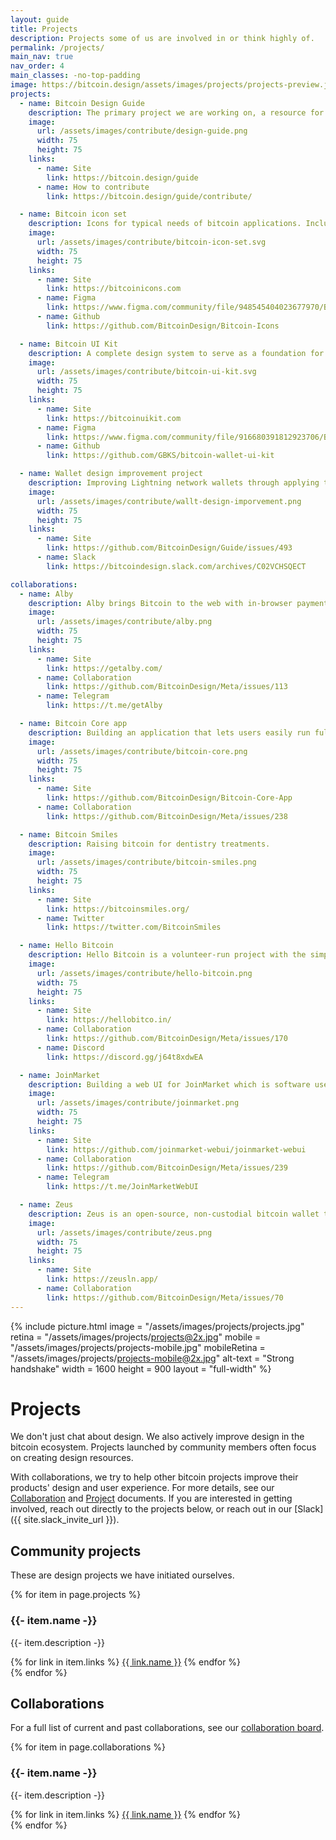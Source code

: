 ```yaml
---
layout: guide
title: Projects
description: Projects some of us are involved in or think highly of.
permalink: /projects/
main_nav: true
nav_order: 4
main_classes: -no-top-padding
image: https://bitcoin.design/assets/images/projects/projects-preview.jpg
projects:
  - name: Bitcoin Design Guide
    description: The primary project we are working on, a resource for designers to create better bitcoin products faster.
    image:
      url: /assets/images/contribute/design-guide.png
      width: 75
      height: 75
    links:
      - name: Site
        link: https://bitcoin.design/guide
      - name: How to contribute
        link: https://bitcoin.design/guide/contribute/

  - name: Bitcoin icon set
    description: Icons for typical needs of bitcoin applications. Includes common generic icons like arrows, and more unique ones like a wallet, keys, mining, and bitcoin symbols.
    image:
      url: /assets/images/contribute/bitcoin-icon-set.svg
      width: 75
      height: 75
    links:
      - name: Site
        link: https://bitcoinicons.com
      - name: Figma
        link: https://www.figma.com/community/file/948545404023677970/Bitcoin-icon-set
      - name: Github
        link: https://github.com/BitcoinDesign/Bitcoin-Icons

  - name: Bitcoin UI Kit
    description: A complete design system to serve as a foundation for wallet concepts, prototypes and application development.
    image:
      url: /assets/images/contribute/bitcoin-ui-kit.svg
      width: 75
      height: 75
    links:
      - name: Site
        link: https://bitcoinuikit.com
      - name: Figma
        link: https://www.figma.com/community/file/916680391812923706/Bitcoin-Wallet-UI-Kit-(work-in-progress)
      - name: Github
        link: https://github.com/GBKS/bitcoin-wallet-ui-kit

  - name: Wallet design improvement project
    description: Improving Lightning network wallets through applying the design guide, design thinking and problem solving.
    image:
      url: /assets/images/contribute/wallt-design-imporvement.png
      width: 75
      height: 75
    links:
      - name: Site
        link: https://github.com/BitcoinDesign/Guide/issues/493
      - name: Slack
        link: https://bitcoindesign.slack.com/archives/C02VCHSQECT

collaborations:
  - name: Alby
    description: Alby brings Bitcoin to the web with in-browser payments and identity, no account required.
    image:
      url: /assets/images/contribute/alby.png
      width: 75
      height: 75
    links:
      - name: Site
        link: https://getalby.com/
      - name: Collaboration
        link: https://github.com/BitcoinDesign/Meta/issues/113
      - name: Telegram
        link: https://t.me/getAlby

  - name: Bitcoin Core app
    description: Building an application that lets users easily run full bitcoin nodes.
    image:
      url: /assets/images/contribute/bitcoin-core.png
      width: 75
      height: 75
    links:
      - name: Site
        link: https://github.com/BitcoinDesign/Bitcoin-Core-App
      - name: Collaboration
        link: https://github.com/BitcoinDesign/Meta/issues/238

  - name: Bitcoin Smiles
    description: Raising bitcoin for dentistry treatments.
    image:
      url: /assets/images/contribute/bitcoin-smiles.png
      width: 75
      height: 75
    links:
      - name: Site
        link: https://bitcoinsmiles.org/
      - name: Twitter
        link: https://twitter.com/BitcoinSmiles

  - name: Hello Bitcoin
    description: Hello Bitcoin is a volunteer-run project with the simple goal of helping people learn about bitcoin in a way that is friendly and accessible.
    image:
      url: /assets/images/contribute/hello-bitcoin.png
      width: 75
      height: 75
    links:
      - name: Site
        link: https://hellobitco.in/
      - name: Collaboration
        link: https://github.com/BitcoinDesign/Meta/issues/170
      - name: Discord
        link: https://discord.gg/j64t8xdwEA

  - name: JoinMarket
    description: Building a web UI for JoinMarket which is software used to create private bitcoin transactions called CoinJoins.
    image:
      url: /assets/images/contribute/joinmarket.png
      width: 75
      height: 75
    links:
      - name: Site
        link: https://github.com/joinmarket-webui/joinmarket-webui
      - name: Collaboration
        link: https://github.com/BitcoinDesign/Meta/issues/239
      - name: Telegram
        link: https://t.me/JoinMarketWebUI

  - name: Zeus
    description: Zeus is an open-source, non-custodial bitcoin wallet that gives you full control over how you make payments.
    image:
      url: /assets/images/contribute/zeus.png
      width: 75
      height: 75
    links:
      - name: Site
        link: https://zeusln.app/
      - name: Collaboration
        link: https://github.com/BitcoinDesign/Meta/issues/70
---
```


<!--

Editor's notes

Header illustration source:
https://www.figma.com/file/qzvCvqhSRx3Jq8aywaSjlr/Bitcoin-Design-Guide-Illustrations-CO?node-id=1127%3A7710

Various images used on this page:
https://www.figma.com/file/qr4P17z6WSPADm6oW0cKw2/?node-id=612%3A5994

-->

{% include picture.html
   image = "/assets/images/projects/projects.jpg"
   retina = "/assets/images/projects/projects@2x.jpg"
   mobile = "/assets/images/projects/projects-mobile.jpg"
   mobileRetina = "/assets/images/projects/projects-mobile@2x.jpg"
   alt-text = "Strong handshake"
   width = 1600
   height = 900
   layout = "full-width"
%}

# Projects

We don't just chat about design. We also actively improve design in the bitcoin ecosystem. Projects launched by community members often focus on creating design resources.

With collaborations, we try to help other bitcoin projects improve their products' design and user experience. For more details, see our [Collaboration](https://github.com/BitcoinDesign/Meta/blob/master/Collaboration.md) and [Project](https://github.com/BitcoinDesign/Meta/blob/master/Projects.md) documents. If you are interested in getting involved, reach out directly to the projects below, or reach out in our [Slack]({{ site.slack_invite_url }}).

## Community projects

These are design projects we have initiated ourselves.

<div class="project-grid">
{% for item in page.projects %}
      <div class="project-grid-item">
        <div class="project-grid-item-image">
          <img src="{{ item.image.url | relative_url }}" width="{{ item.image.width }}" height="{{ item.image.height }}" alt="" />
        </div>
        <h3>{{- item.name -}}</h3>
        <p>{{- item.description -}}</p>
        <div class="links">
          {% for link in item.links %}
            <a href="{{- link.link -}}" target="_blank" rel="noopener">{{ link.name }}</a>
          {% endfor %}
        </div>
      </div>
{% endfor %}
</div>

## Collaborations

For a full list of current and past collaborations, see our [collaboration board](https://github.com/BitcoinDesign/Meta/projects/2).

<div class="project-grid">
{% for item in page.collaborations %}
      <div class="project-grid-item">
        <div class="project-grid-item-image">
          <img src="{{ item.image.url | relative_url }}" width="{{ item.image.width }}" height="{{ item.image.height }}" alt="" />
        </div>
        <h3>{{- item.name -}}</h3>
        <p>{{- item.description -}}</p>
        <div class="links">
          {% for link in item.links %}
            <a href="{{- link.link -}}" target="_blank" rel="noopener">{{ link.name }}</a>
          {% endfor %}
      </div>
      </div>
{% endfor %}
</div>
